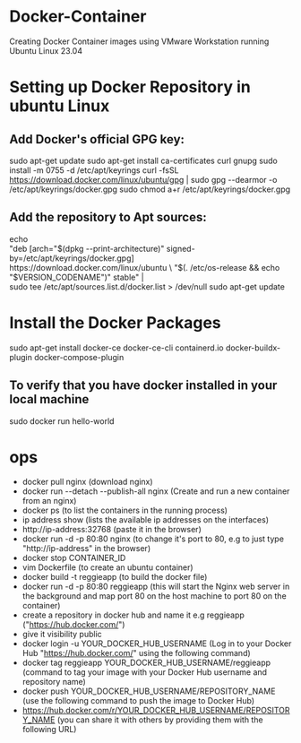 # Docker-Container
Creating Docker Container images using VMware Workstation running Ubuntu Linux 23.04
# Setting up Docker Repository in ubuntu Linux
## Add Docker's official GPG key:
sudo apt-get update
sudo apt-get install ca-certificates curl gnupg
sudo install -m 0755 -d /etc/apt/keyrings
curl -fsSL https://download.docker.com/linux/ubuntu/gpg | sudo gpg --dearmor -o /etc/apt/keyrings/docker.gpg
sudo chmod a+r /etc/apt/keyrings/docker.gpg
## Add the repository to Apt sources:
echo \
  "deb [arch="$(dpkg --print-architecture)" signed-by=/etc/apt/keyrings/docker.gpg] https://download.docker.com/linux/ubuntu \
  "$(. /etc/os-release && echo "$VERSION_CODENAME")" stable" | \
  sudo tee /etc/apt/sources.list.d/docker.list > /dev/null
sudo apt-get update
# Install the Docker Packages
sudo apt-get install docker-ce docker-ce-cli containerd.io docker-buildx-plugin docker-compose-plugin
## To verify that you have docker installed in your local machine
sudo docker run hello-world
# ops
- docker pull nginx (download nginx)
- docker run --detach --publish-all nginx (Create and run a new container from an nginx)
- docker ps (to list the containers in the running process)
- ip address show (lists the available ip addresses on the interfaces)
- http://ip-address:32768 (paste it in the browser)
- docker run -d -p 80:80 nginx (to change it's port to 80, e.g to just type "http://ip-address" in the browser)
- docker stop CONTAINER_ID
- vim Dockerfile (to create an ubuntu container)
- docker build -t reggieapp (to build the docker file)
- docker run -d -p 80:80 reggieapp (this will start the Nginx web server in the background and map port 80 on the host machine to port 80 on the container)
- create a repository in docker hub and name it e.g reggieapp ("https://hub.docker.com/")
- give it visibility public
- docker login -u YOUR_DOCKER_HUB_USERNAME (Log in to your Docker Hub "https://hub.docker.com/" using the following command)
- docker tag reggieapp YOUR_DOCKER_HUB_USERNAME/reggieapp (command to tag your image with your Docker Hub username and repository name)
- docker push YOUR_DOCKER_HUB_USERNAME/REPOSITORY_NAME (use the following command to push the image to Docker Hub)
- https://hub.docker.com/r/YOUR_DOCKER_HUB_USERNAME/REPOSITORY_NAME (you can share it with others by providing them with the following URL)
